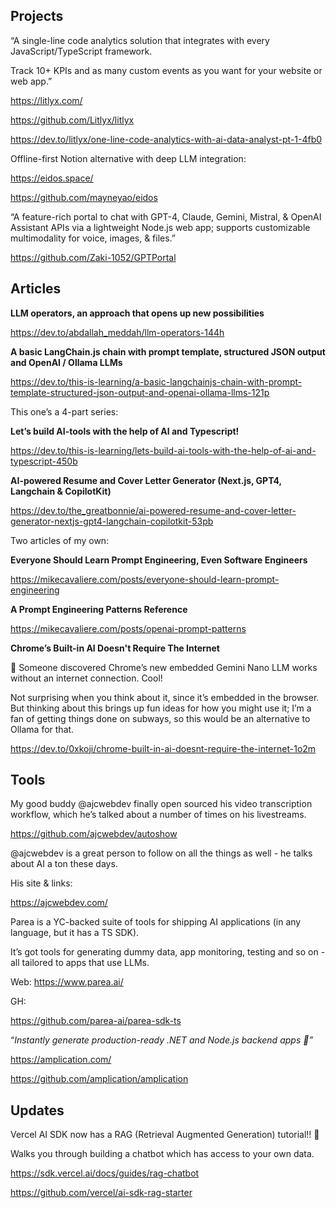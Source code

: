 ## Projects

“A single-line code analytics solution that integrates with every JavaScript/TypeScript framework.

Track 10+ KPIs and as many custom events as you want for your website or web app.”

https://litlyx.com/

https://github.com/Litlyx/litlyx

https://dev.to/litlyx/one-line-code-analytics-with-ai-data-analyst-pt-1-4fb0

Offline-first Notion alternative with deep LLM integration:

https://eidos.space/

https://github.com/mayneyao/eidos

“A feature-rich portal to chat with GPT-4, Claude, Gemini, Mistral, & OpenAI Assistant APIs via a lightweight Node.js web app; supports customizable multimodality for voice, images, & files.”

https://github.com/Zaki-1052/GPTPortal

## Articles

**LLM operators, an approach that opens up new possibilities**

https://dev.to/abdallah_meddah/llm-operators-144h

**A basic LangChain.js chain with prompt template, structured JSON output and OpenAI / Ollama LLMs**

https://dev.to/this-is-learning/a-basic-langchainjs-chain-with-prompt-template-structured-json-output-and-openai-ollama-llms-121p

This one’s a 4-part series:

**Let’s build AI-tools with the help of AI and Typescript!**

https://dev.to/this-is-learning/lets-build-ai-tools-with-the-help-of-ai-and-typescript-450b

**AI-powered Resume and Cover Letter Generator (Next.js, GPT4, Langchain & CopilotKit)**

https://dev.to/the_greatbonnie/ai-powered-resume-and-cover-letter-generator-nextjs-gpt4-langchain-copilotkit-53pb

Two articles of my own:

**Everyone Should Learn Prompt Engineering, Even Software Engineers**

https://mikecavaliere.com/posts/everyone-should-learn-prompt-engineering

**A Prompt Engineering Patterns Reference**

https://mikecavaliere.com/posts/openai-prompt-patterns

**Chrome’s Built-in AI Doesn't Require The Internet**

🤯 Someone discovered Chrome’s new embedded Gemini Nano LLM works without an internet connection. Cool!

Not surprising when you think about it, since it’s embedded in the browser. But thinking about this brings up fun ideas for how you might use it; I’m a fan of getting things done on subways, so this would be an alternative to Ollama for that.

https://dev.to/0xkoji/chrome-built-in-ai-doesnt-require-the-internet-1o2m

## Tools

My good buddy @ajcwebdev finally open sourced his video transcription workflow, which he’s talked about a number of times on his livestreams.

https://github.com/ajcwebdev/autoshow

@ajcwebdev is a great person to follow on all the things as well - he talks about AI a ton these days.

His site & links:

https://ajcwebdev.com/

Parea is a YC-backed suite of tools for shipping AI applications (in any language, but it has a TS SDK).

It’s got tools for generating dummy data, app monitoring, testing and so on - all tailored to apps that use LLMs.

Web: https://www.parea.ai/

GH:

https://github.com/parea-ai/parea-sdk-ts

“*Instantly generate production-ready .NET and Node.js backend apps 🚀”*

https://amplication.com/

https://github.com/amplication/amplication

## Updates

Vercel AI SDK now has a RAG (Retrieval Augmented Generation) tutorial!! 🎉

Walks you through building a chatbot which has access to your own data.

https://sdk.vercel.ai/docs/guides/rag-chatbot

https://github.com/vercel/ai-sdk-rag-starter